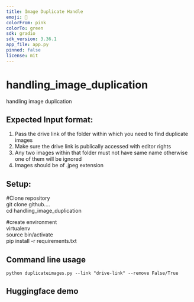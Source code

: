 ```yaml
---
title: Image Duplicate Handle
emoji: 🏃
colorFrom: pink
colorTo: green
sdk: gradio
sdk_version: 3.36.1
app_file: app.py
pinned: false
license: mit
---
```


# handling_image_duplication
handling image duplication

## Expected Input format:
1. Pass the drive link of the folder within which you need to find duplicate images
2. Make sure the drive link is publically accessed with editor rights
3. Any two images within that folder must not have same name otherwise one of them will be ignored
4. Images should be of .jpeg extension

## Setup:
#Clone repository  
git clone github....  
cd handling_image_duplication  

#create environment  
virtualenv  
source bin/activate  
pip install -r requirements.txt  


## Command line usage
```
python duplicateimages.py --link "drive-link" --remove False/True
```

## Huggingface demo

